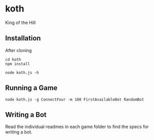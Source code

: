 # koth
King of the Hill

## Installation
After cloning
```
cd koth
npm install

node koth.js -h
```

## Running a Game
```
node koth.js -g ConnectFour -m 100 FirstAvailableBot RandomBot
```

## Writing a Bot
Read the individual readmes in each game folder to find the specs for writing a bot.
